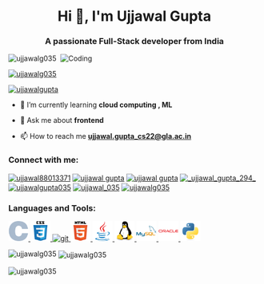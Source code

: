 <h1 align="center">Hi 👋, I'm Ujjawal Gupta</h1>
<h3 align="center">A passionate Full-Stack developer from India</h3>
<img align="right" alt="Coding" width="400" src="https://cdn.dribbble.com/users/1162077/screenshots/3848914/programmer.gif">


<p align="left"> <img src="https://komarev.com/ghpvc/?username=ujjawalg035&label=Profile%20views&color=0e75b6&style=flat" alt="ujjawalg035" /> </p>

<p align="left"> <a href="https://github.com/ryo-ma/github-profile-trophy"><img src="https://github-profile-trophy.vercel.app/?username=ujjawalg035" alt="ujjawalg035" /></a> </p>

<p align="left"> <a href="https://www.linkedin.com/in/ujjawal-gupta03/" target="blank"><img src="https://img.shields.io/twitter/follow/ujjawalgupta?logo=linkedin&style=for-the-badge" alt="ujjawalgupta" /></a> </p>

- 🌱 I’m currently learning **cloud computing , ML**

- 💬 Ask me about **frontend**

- 📫 How to reach me **ujjawal.gupta_cs22@gla.ac.in**

<h3 align="left">Connect with me:</h3>
<p align="left">
<a href="https://twitter.com/ujjawal88013371" target="blank"><img align="center" src="https://raw.githubusercontent.com/rahuldkjain/github-profile-readme-generator/master/src/images/icons/Social/twitter.svg" alt="ujjawal88013371" height="30" width="40" /></a>
<a href="https://www.linkedin.com/in/ujjawal-gupta03/" target="blank"><img align="center" src="https://raw.githubusercontent.com/rahuldkjain/github-profile-readme-generator/master/src/images/icons/Social/linked-in-alt.svg" alt="ujjawal gupta" height="30" width="40" /></a>
<a href="https://fb.com/ujjawal gupta" target="blank"><img align="center" src="https://raw.githubusercontent.com/rahuldkjain/github-profile-readme-generator/master/src/images/icons/Social/facebook.svg" alt="ujjawal gupta" height="30" width="40" /></a>
<a href="https://instagram.com/_ujjawal_gupta_294_" target="blank"><img align="center" src="https://raw.githubusercontent.com/rahuldkjain/github-profile-readme-generator/master/src/images/icons/Social/instagram.svg" alt="_ujjawal_gupta_294_" height="30" width="40" /></a>
<a href="https://www.hackerrank.com/ujjawalgupta035" target="blank"><img align="center" src="https://raw.githubusercontent.com/rahuldkjain/github-profile-readme-generator/master/src/images/icons/Social/hackerrank.svg" alt="ujjawalgupta035" height="30" width="40" /></a>
<a href="https://codeforces.com/profile/ujjawal_035" target="blank"><img align="center" src="https://raw.githubusercontent.com/rahuldkjain/github-profile-readme-generator/master/src/images/icons/Social/codeforces.svg" alt="ujjawal_035" height="30" width="40" /></a>
<a href="https://www.leetcode.com/ujjawalg035" target="blank"><img align="center" src="https://raw.githubusercontent.com/rahuldkjain/github-profile-readme-generator/master/src/images/icons/Social/leet-code.svg" alt="ujjawalg035" height="30" width="40" /></a>
</p>

<h3 align="left">Languages and Tools:</h3>
<p align="left"> <a href="https://www.cprogramming.com/" target="_blank" rel="noreferrer"> <img src="https://raw.githubusercontent.com/devicons/devicon/master/icons/c/c-original.svg" alt="c" width="40" height="40"/> </a> <a href="https://www.w3schools.com/css/" target="_blank" rel="noreferrer"> <img src="https://raw.githubusercontent.com/devicons/devicon/master/icons/css3/css3-original-wordmark.svg" alt="css3" width="40" height="40"/> </a> <a href="https://git-scm.com/" target="_blank" rel="noreferrer"> <img src="https://www.vectorlogo.zone/logos/git-scm/git-scm-icon.svg" alt="git" width="40" height="40"/> </a> <a href="https://www.w3.org/html/" target="_blank" rel="noreferrer"> <img src="https://raw.githubusercontent.com/devicons/devicon/master/icons/html5/html5-original-wordmark.svg" alt="html5" width="40" height="40"/> </a> <a href="https://www.java.com" target="_blank" rel="noreferrer"> <img src="https://raw.githubusercontent.com/devicons/devicon/master/icons/java/java-original.svg" alt="java" width="40" height="40"/> </a> <a href="https://www.linux.org/" target="_blank" rel="noreferrer"> <img src="https://raw.githubusercontent.com/devicons/devicon/master/icons/linux/linux-original.svg" alt="linux" width="40" height="40"/> </a> <a href="https://www.mysql.com/" target="_blank" rel="noreferrer"> <img src="https://raw.githubusercontent.com/devicons/devicon/master/icons/mysql/mysql-original-wordmark.svg" alt="mysql" width="40" height="40"/> </a> <a href="https://www.oracle.com/" target="_blank" rel="noreferrer"> <img src="https://raw.githubusercontent.com/devicons/devicon/master/icons/oracle/oracle-original.svg" alt="oracle" width="40" height="40"/> </a> <a href="https://www.python.org" target="_blank" rel="noreferrer"> <img src="https://raw.githubusercontent.com/devicons/devicon/master/icons/python/python-original.svg" alt="python" width="40" height="40"/> </a> </p>

<p><img align="left" src="https://github-readme-stats.vercel.app/api/top-langs?username=ujjawalg035&show_icons=true&locale=en&layout=compact" alt="ujjawalg035" /></p>

<p>&nbsp;<img align="center" src="https://github-readme-stats.vercel.app/api?username=ujjawalg035&show_icons=true&locale=en" alt="ujjawalg035" /></p>

<p><img align="center" src="https://github-readme-streak-stats.herokuapp.com/?user=ujjawalg035&" alt="ujjawalg035" /></p>
